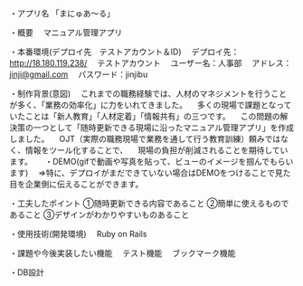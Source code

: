 ・アプリ名
「まにゅあ〜る」

・概要
　マニュアル管理アプリ

・本番環境(デプロイ先　テストアカウント＆ID)
　デプロイ先：http://18.180.119.238/
　テストアカウント
　ユーザー名：人事部
　アドレス：jinji@gmail.com
　パスワード：jinjibu

・制作背景(意図)
　これまでの職務経験では、人材のマネジメントを行うことが多く、「業務の効率化」に力をいれてきました。
　多くの現場で課題となっていたことは「新人教育」「人材定着」「情報共有」の三つです。
　この問題の解決策の一つとして「随時更新できる現場に沿ったマニュアル管理アプリ」を作成しました。
　OJT（実際の職務現場で業務を通して行う教育訓練）頼みではなく、情報をツール化することで、
　現場の負担が削減されることを期待しています。
　
・DEMO(gifで動画や写真を貼って、ビューのイメージを掴んでもらいます)
　⇒特に、デプロイがまだできていない場合はDEMOをつけることで見た目を企業側に伝えることができます。

・工夫したポイント
①随時更新できる内容であること
②簡単に使えるものであること
③デザインがわかりやすいものあること

・使用技術(開発環境)
　Ruby on Rails
 
・課題や今後実装したい機能
　テスト機能
　ブックマーク機能
 
・DB設計
